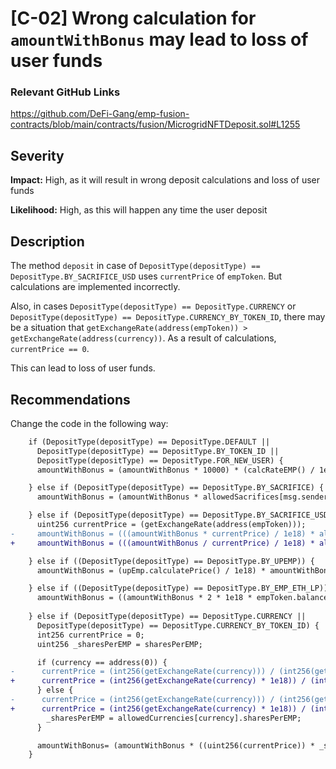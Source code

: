 # [C-02] Wrong calculation for `amountWithBonus` may lead to loss of user funds

### Relevant GitHub Links

https://github.com/DeFi-Gang/emp-fusion-contracts/blob/main/contracts/fusion/MicrogridNFTDeposit.sol#L1255

## Severity

**Impact:**
High, as it will result in wrong deposit calculations and loss of user funds

**Likelihood:**
High, as this will happen any time the user deposit

## Description

The method `deposit` in case of `DepositType(depositType) == DepositType.BY_SACRIFICE_USD` uses `currentPrice` of `empToken`. But calculations are implemented incorrectly.

Also, in cases `DepositType(depositType) == DepositType.CURRENCY` or `DepositType(depositType) == DepositType.CURRENCY_BY_TOKEN_ID`, there may be a situation that 
`getExchangeRate(address(empToken)) > getExchangeRate(address(currency))`. As a result of calculations, `currentPrice == 0`.

This can lead to loss of user funds.

## Recommendations

Change the code in the following way:

```diff
    if (DepositType(depositType) == DepositType.DEFAULT ||
      DepositType(depositType) == DepositType.BY_TOKEN_ID ||
      DepositType(depositType) == DepositType.FOR_NEW_USER) {
      amountWithBonus = (amountWithBonus * 10000) * (calcRateEMP() / 1e18) / 10000;

    } else if (DepositType(depositType) == DepositType.BY_SACRIFICE) {
      amountWithBonus = (amountWithBonus * allowedSacrifices[msg.sender].sacMultiplier) / 10000;

    } else if (DepositType(depositType) == DepositType.BY_SACRIFICE_USD) {
      uint256 currentPrice = (getExchangeRate(address(empToken)));
-     amountWithBonus = (((amountWithBonus * currentPrice) / 1e18) * allowedSacrifices[msg.sender].sacMultiplier) / 10000;
+     amountWithBonus = (((amountWithBonus / currentPrice) / 1e18) * allowedSacrifices[msg.sender].sacMultiplier) / 10000; 

    } else if ((DepositType(depositType) == DepositType.BY_UPEMP)) {
      amountWithBonus = (upEmp.calculatePrice() / 1e18) * amountWithBonus;

    } else if ((DepositType(depositType) == DepositType.BY_EMP_ETH_LP)) {
      amountWithBonus = ((amountWithBonus * 2 * 1e18 * empToken.balanceOf(address(empEthLpToken)) / empEthLpToken.totalSupply() / 1e18) * 10000) * (calcRateEMP() / 1e18) / 10000;
            
    } else if (DepositType(depositType) == DepositType.CURRENCY ||
      DepositType(depositType) == DepositType.CURRENCY_BY_TOKEN_ID) {
      int256 currentPrice = 0;
      uint256 _sharesPerEMP = sharesPerEMP;

      if (currency == address(0)) {
-      currentPrice = (int256(getExchangeRate(currency))) / (int256(getExchangeRate(address(empToken))));
+      currentPrice = (int256(getExchangeRate(currency) * 1e18)) / (int256(getExchangeRate(address(empToken))));
      } else {
-      currentPrice = (int256(getExchangeRate(currency))) / (int256(getExchangeRate(address(empToken))));
+      currentPrice = (int256(getExchangeRate(currency) * 1e18)) / (int256(getExchangeRate(address(empToken))));
        _sharesPerEMP = allowedCurrencies[currency].sharesPerEMP;
      }

      amountWithBonus= (amountWithBonus * ((uint256(currentPrice)) * _sharesPerEMP) / 1e18) / 1e18;
    }   
```  
